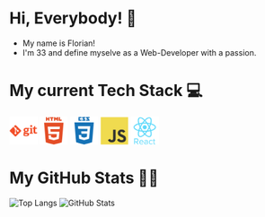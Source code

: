 # Hi, Everybody! 👋

- My name is Florian!
- I'm 33 and define myselve as a Web-Developer with a passion.

# My current Tech Stack 💻

<img src="https://github.com/devicons/devicon/blob/master/icons/git/git-plain-wordmark.svg" alt="Git Icon" height="50" width="50"/> <img src="https://github.com/devicons/devicon/blob/master/icons/html5/html5-plain-wordmark.svg" alt="HTML Icon" height="50" width="50"/> <img src="https://github.com/devicons/devicon/blob/master/icons/css3/css3-plain-wordmark.svg" alt="CSS Icon" height="50" width="50"/> <img src="https://github.com/devicons/devicon/blob/master/icons/javascript/javascript-original.svg" alt="JavaScript Icon" height="50" width="50"/> <img src="https://github.com/devicons/devicon/blob/master/icons/react/react-original-wordmark.svg" alt="React Icon" height="50" width="50"/>

# My GitHub Stats 👨‍💻

![Top Langs](https://github-readme-stats.vercel.app/api/top-langs/?username=flolud&layout=compact) ![GitHub Stats](https://github-readme-stats.vercel.app/api?username=flolud&show_icons=true&theme=radical)

